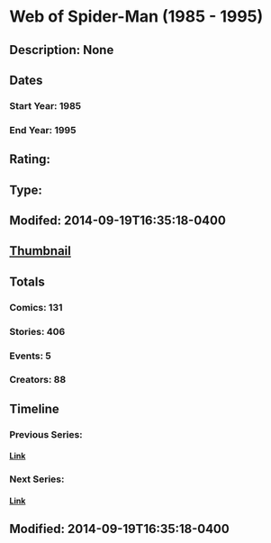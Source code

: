 # Web of Spider-Man (1985 - 1995)
## Description: None
## Dates
### Start Year: 1985
### End Year: 1995
## Rating: 
## Type: 
## Modifed: 2014-09-19T16:35:18-0400
## [Thumbnail](http://i.annihil.us/u/prod/marvel/i/mg/9/40/519bbb871cb36.jpg)
## Totals
### Comics: 131
### Stories: 406
### Events: 5
### Creators: 88
## Timeline
### Previous Series: 
#### [Link]()
### Next Series: 
#### [Link]()
## Modified: 2014-09-19T16:35:18-0400